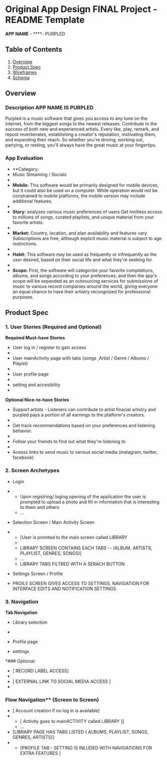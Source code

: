 Original App Design FINAL Project - README Template
===

**APP NAME** - ****- PURPLED

## Table of Contents
1. [Overview](#Overview)
1. [Product Spec](#Product-Spec)
1. [Wireframes](#Wireframes)
2. [Schema](#Schema)

## Overview
### Description APP NAME IS PURPLED 


Purpled is a music software that gives you access to any tune on the internet, from the biggest songs to the newest releases. Contribute to the success of both new and experienced artists. Every like, play, remark, and repost reverberates, establishing a creator's reputation, motivating them, and expanding their reach. So whether you're driving, working out, partying, or resting, you'll always have the great music at your fingertips.

### App Evaluation


- **Category: 
- Music Streaming / Socials 
- 
- **Mobile:** This software would be primarily designed for mobile devices, but it could also be used on a computer. While operation would not be constrained to mobile platforms, the mobile version may include additional features.
- 
- **Story:** analyzes various music preferences of users Get limitless access to millions of songs, curated playlists, and unique material from your favorite artists.
- 
- **Market:** Country, location, and plan availability and features vary. Subscriptions are free, although explicit music material is subject to age restrictions.
- 
- **Habit:** This software may be used as frequently or infrequently as the user desired, based on their social life and what they're seeking for.
- 
- **Scope:** First, the software will categorize your favorite compilations, albums, and songs according to your preferences, and then the app's scope will be expanded as an outsourcing services for submissions of music to various record companies around the world, giving everyone an equal chance to have their artistry recongnized for professional purposes.

## Product Spec

### 1. User Stories (Required and Optional)

**Required Must-have Stories**

* User log in / register to gain access
* 
* User mainActivity page with tabs (songs ,Artist / Genre / Albums / Playist) 
* 
* User profile page
* 
* setting and accesibility 
* 
**Optional Nice-to-have Stories**

* Support artists - Listeners can contribute to artist finacial artistry and  purpled pays a portion of all earnings to the platform's creators.
* 
* Get track recommendations based on your preferences and listening behavior.
* 
* Follow your friends to find out what they're listening to
* 
* Acesss links  to send music to various social media (instagram, twitter, facebook)

### 2. Screen Archetypes

* Login
* 
   * Upon registring/ loging opening of the application the user is prompted to upload a photo and fill in information that is interesting to them and others
   * ...
* Selection Screen / Main Activity Screen
* 
   * [User is promted to the main screen called LIBRARY 
   * 
   * LIBRARY SCREEN CONTAINS EACH TABS -- (ALBUM, ARTISTS, PLAYLIST, GENRES, SONGS)]
   * ...
   * LIBRARY TABS FILTRED WITH A SERACH BUTTON


* Settings Screen / Profile
* 
  PROILE SCREEN GIVES ACCESS TO SETTINGS, NAVIGATION FOR INTERFACE EDITS AND NOTIFICATION SETTINGS.
  
### 3. Navigation

**Tab Navigation** 

* Library selection
* 
*  Profile page

*   settings 

*### Optional:

*   [ RECORD LABEL ACCESS]
*   
*   [ EXTERNAL LINK TO SOCIAL MEDIA ACCESS ]
*   
### Flow Navigation** (Screen to Screen)

* [ Account creation if no log in is available]
* 
   * [ Activity goes to mainACTIVITY called LIBRARY ]]
   * ...
* [LIBRARY PAGE HAS TABS LISTED ( ALBUMS, PLAYLIST, SONGS, GENRES, ARTISTS)]
* 
   * [PROFILE TAB - SETTING IS INLUDED WITH NAVIGATIONS FOR EXTRA FEATURES ]
   

